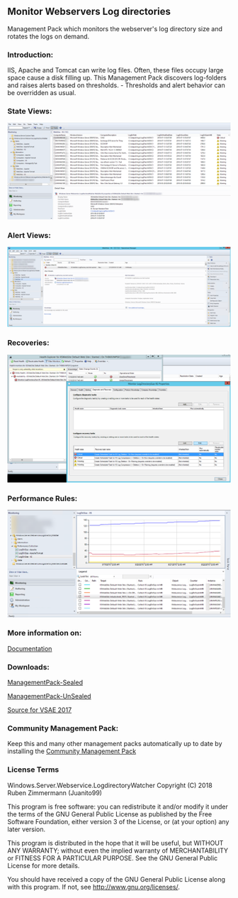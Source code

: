## Monitor Webservers Log directories

Management Pack which monitors the webserver's log directory size and rotates the logs on demand.


### Introduction:
IIS, Apache and Tomcat can write log files. Often, these files occupy large space cause a disk filling up.
This Management Pack discovers log-folders and raises alerts based on thresholds. - Thresholds and alert behavior can be overridden as usual.



### State Views:
![StateView_WebSites](https://raw.githubusercontent.com/Juanito99/Windows.Server.Webservice.LogdirectoryWatcher/master/PicturesForGitWebSite/StateView.png)



### Alert Views:
![AlertView_WebSites](https://raw.githubusercontent.com/Juanito99/Windows.Server.Webservice.LogdirectoryWatcher/master/PicturesForGitWebSite/Alerts.png)


### Recoveries:
![Recoveries](https://raw.githubusercontent.com/Juanito99/Windows.Server.Webservice.LogdirectoryWatcher/master/PicturesForGitWebSite/Recoveries.png)

### Performance Rules:
![Recoveries](https://raw.githubusercontent.com/Juanito99/Windows.Server.Webservice.LogdirectoryWatcher/master/PicturesForGitWebSite/Rules.png)

### More information on:
[Documentation](https://github.com/Juanito99/Windows.Server.Webservice.LogdirectoryWatcher/blob/master/Documentation/MonitoringWebserversLogdirectorySizeWithSCOM.pdf)


### Downloads:
[ManagementPack-Sealed](https://github.com/Juanito99/Windows.Server.Webservice.LogdirectoryWatcher/blob/master/Windows.Server.Webservice.LogdirectoryWatcher/bin/Release/Windows.Server.Webservice.LogdirectoryWatcher.mpb) 

[ManagementPack-UnSealed](https://github.com/Juanito99/Windows.Server.Webservice.LogdirectoryWatcher/blob/master/Windows.Server.Webservice.LogdirectoryWatcher/bin/Release/Windows.Server.Webservice.LogdirectoryWatcher.xml) 

[Source for VSAE 2017](https://github.com/Juanito99/Windows.Server.Webservice.LogdirectoryWatcher/tree/master/Windows.Server.Webservice.LogdirectoryWatcher)



### Community Management Pack:
Keep this and many other management packs automatically up to date by installing the [Community Management Pack](https://squaredup.com/landing-pages/the-scom-community-mp-catalog)



### License Terms

Windows.Server.Webservice.LogdirectoryWatcher
Copyright (C) 2018 Ruben Zimmermann (Juanito99)

This program is free software: you can redistribute it and/or modify
it under the terms of the GNU General Public License as published by
the Free Software Foundation, either version 3 of the License, or
(at your option) any later version.

This program is distributed in the hope that it will be useful,
but WITHOUT ANY WARRANTY; without even the implied warranty of
MERCHANTABILITY or FITNESS FOR A PARTICULAR PURPOSE.  See the
GNU General Public License for more details.

You should have received a copy of the GNU General Public License
along with this program.  If not, see <http://www.gnu.org/licenses/>.